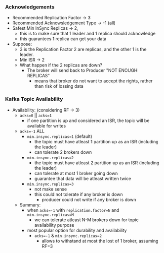 
### Acknowledgements
  - Recommended Replication Factor -> 3
  - Recommended Acknowsledgement Type -> -1 (all)
  - Safest Min InSync Replicas -> 2, 
    - this is to make sure that 1 leader and 1 replica should acknowledge
    - this guarantees 1 replica can get your data
  - Suppose:
    -  3 is the Replication Factor 2 are replicas, and the other 1 is the leader.
    -  Min ISR -> 2
    - What happen if the 2 replicas are down?
      - The broker will send back to Producer "NOT ENOUGH REPLICAS" 
        - means that broker do not want to accept the rights, rather than risk of lossing data

### Kafka Topic Availability
  - Availability: (considering RF -> 3) 
    - `acks=0` || `acks=1`
      - if one partition is up and considered an ISR, the topic will be available for writes
    - `acks=-1` ALL
      - `min.insync.replicas=1` (default)
        - the topic must have atleast 1 partition up as an ISR (including the leader)
        - can tolerate 2 brokers down
      - `min.insync.replicas=2`
        - the topic must have atleast 2 partition up as an ISR (including the leader)
        - can tolerate at most 1 broker going down
        - guarantee that data will be atleast written twice
      - `min.insync.replicas=3`
        - not make sense
        - this could not tolerate if any broker is down
          - producer could not write if any broker is down
    - Summary:
      - when `acks=-1` with `replication.factor=N` and `min.insync.replicas=M`
        - we can tolerate atleast N-M brokers down for topic availability purpose
      - most popular option for durability and availability
        - `acks=-1` & `min.insync.replicas=2`
          - allows to withstand at most the lost of 1 broker, assuming RF=3
